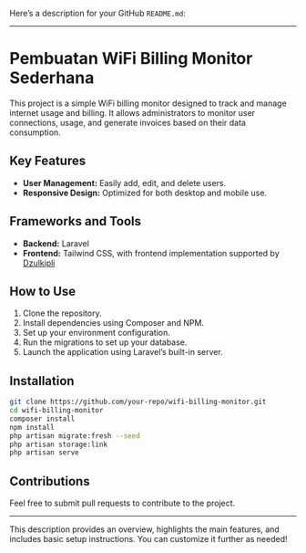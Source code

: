 Here’s a description for your GitHub `README.md`:

---

# Pembuatan WiFi Billing Monitor Sederhana

This project is a simple WiFi billing monitor designed to track and manage internet usage and billing. It allows administrators to monitor user connections, usage, and generate invoices based on their data consumption.

## Key Features
- **User Management:** Easily add, edit, and delete users.
- **Responsive Design:** Optimized for both desktop and mobile use.

## Frameworks and Tools
- **Backend:** Laravel
- **Frontend:** Tailwind CSS, with frontend implementation supported by [Dzulkipli](https://github.com/kiplinyu)

## How to Use
1. Clone the repository.
2. Install dependencies using Composer and NPM.
3. Set up your environment configuration.
4. Run the migrations to set up your database.
5. Launch the application using Laravel’s built-in server.

## Installation
```bash
git clone https://github.com/your-repo/wifi-billing-monitor.git
cd wifi-billing-monitor
composer install
npm install
php artisan migrate:fresh --seed
php artisan storage:link
php artisan serve
```

## Contributions
Feel free to submit pull requests to contribute to the project.

---

This description provides an overview, highlights the main features, and includes basic setup instructions. You can customize it further as needed!

